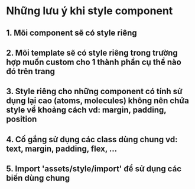 # Những lưu ý khi style component

## 1. Mõi component sẽ có style riêng

## 2. Mõi template sẽ có style riêng trong trường hợp muốn custom cho 1 thành phần cụ thể nào đó trên trang

## 3. Style riêng cho những component có tính sử dụng lại cao (atoms, molecules) không nên chứa style về khoảng cách vd: margin, padding, position

## 4. Cố gắng sử dụng các class dùng chung vd: text, margin, padding, flex, ...

## 5. Import 'assets/style/import' để sử dụng các biến dùng chung

